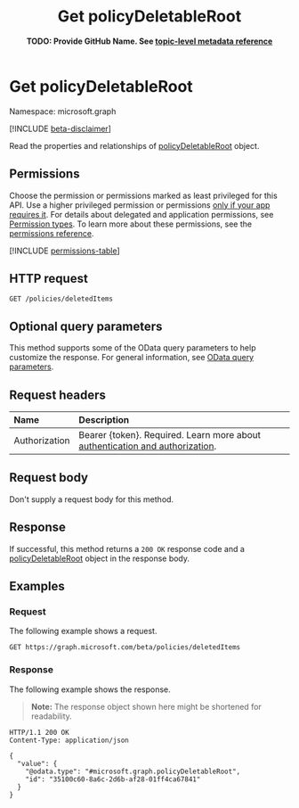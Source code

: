 ﻿---
title: "Get policyDeletableRoot"
description: "Read the properties and relationships of policyDeletableRoot object."
author: "**TODO: Provide GitHub Name. See [topic-level metadata reference](https://eng.ms/docs/products/microsoft-graph-service/microsoft-graph/document-apis/metadata)**"
ms.date: 08/11/2025
ms.localizationpriority: medium
ms.subservice: "**TODO: Add MS subservice. See [topic-level metadata reference](https://eng.ms/docs/products/microsoft-graph-service/microsoft-graph/document-apis/metadata)**"
doc_type: apiPageType
---

# Get policyDeletableRoot

Namespace: microsoft.graph

[!INCLUDE [beta-disclaimer](../../includes/beta-disclaimer.md)]

Read the properties and relationships of [policyDeletableRoot](../resources/policydeletableroot.md) object.

## Permissions

Choose the permission or permissions marked as least privileged for this API. Use a higher privileged permission or permissions [only if your app requires it](/graph/permissions-overview#best-practices-for-using-microsoft-graph-permissions). For details about delegated and application permissions, see [Permission types](/graph/permissions-overview#permission-types). To learn more about these permissions, see the [permissions reference](/graph/permissions-reference).

<!-- {
  "blockType": "permissions",
  "name": "policydeletableroot-get-permissions"
}
-->
[!INCLUDE [permissions-table](../includes/permissions/policydeletableroot-get-permissions.md)]

## HTTP request

<!-- {
  "blockType": "ignored"
}
-->
``` http
GET /policies/deletedItems
```

## Optional query parameters

This method supports some of the OData query parameters to help customize the response. For general information, see [OData query parameters](/graph/query-parameters).

## Request headers

|Name|Description|
|:---|:---|
|Authorization|Bearer {token}. Required. Learn more about [authentication and authorization](/graph/auth/auth-concepts).|

## Request body

Don't supply a request body for this method.

## Response

If successful, this method returns a `200 OK` response code and a [policyDeletableRoot](../resources/policydeletableroot.md) object in the response body.

## Examples

### Request

The following example shows a request.
<!-- {
  "blockType": "request",
  "name": "get_policydeletableroot"
}
-->
``` http
GET https://graph.microsoft.com/beta/policies/deletedItems
```


### Response

The following example shows the response.
>**Note:** The response object shown here might be shortened for readability.
<!-- {
  "blockType": "response",
  "truncated": true,
  "@odata.type": "microsoft.graph.policyDeletableRoot"
}
-->
``` http
HTTP/1.1 200 OK
Content-Type: application/json

{
  "value": {
    "@odata.type": "#microsoft.graph.policyDeletableRoot",
    "id": "35100c60-8a6c-2d6b-af28-01ff4ca67841"
  }
}
```

